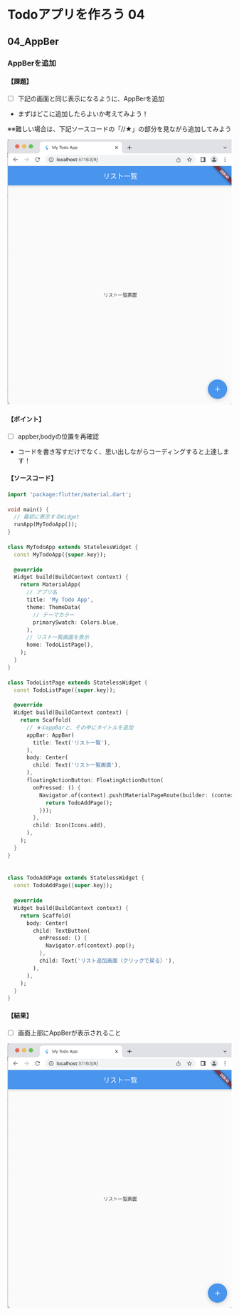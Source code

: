# Todoアプリを作ろう 04

## 04_AppBer

### AppBerを追加

#### **【課題】**

- [ ] 下記の画面と同じ表示になるように、AppBerを追加
- まずはどこに追加したらよいか考えてみよう！

※※難しい場合は、下記ソースコードの「//★」の部分を見ながら追加してみよう

![課題画像](img/04_result.png)
  
#### **【ポイント】**

- [ ] appber,bodyの位置を再確認
- コードを書き写すだけでなく、思い出しながらコーディングすると上達します！

#### **【ソースコード】**

```Dart
import 'package:flutter/material.dart';

void main() {
  // 最初に表示するWidget
  runApp(MyTodoApp());
}

class MyTodoApp extends StatelessWidget {
  const MyTodoApp({super.key});

  @override
  Widget build(BuildContext context) {
    return MaterialApp(
      // アプリ名
      title: 'My Todo App',
      theme: ThemeData(
        // テーマカラー
        primarySwatch: Colors.blue,
      ),
      // リスト一覧画面を表示
      home: TodoListPage(),
    );
  }
}

class TodoListPage extends StatelessWidget {
  const TodoListPage({super.key});

  @override
  Widget build(BuildContext context) {
    return Scaffold(
      // ★①appBarと、その中にタイトルを追加
      appBar: AppBar(
        title: Text('リスト一覧'),
      ),
      body: Center(
        child: Text('リスト一覧画面'),
      ),
      floatingActionButton: FloatingActionButton(
        onPressed: () {
          Navigator.of(context).push(MaterialPageRoute(builder: (context) {
            return TodoAddPage();
          }));
        },
        child: Icon(Icons.add),
      ),
    );
  }
}


class TodoAddPage extends StatelessWidget {
  const TodoAddPage({super.key});

  @override
  Widget build(BuildContext context) {
    return Scaffold(
      body: Center(
        child: TextButton(
          onPressed: () {
            Navigator.of(context).pop();
          },
          child: Text('リスト追加画面（クリックで戻る）'),
        ),
      ),
    );
  }
}
```

#### **【結果】**  

- [ ] 画面上部にAppBerが表示されること

![結果](img/04_result.png)

